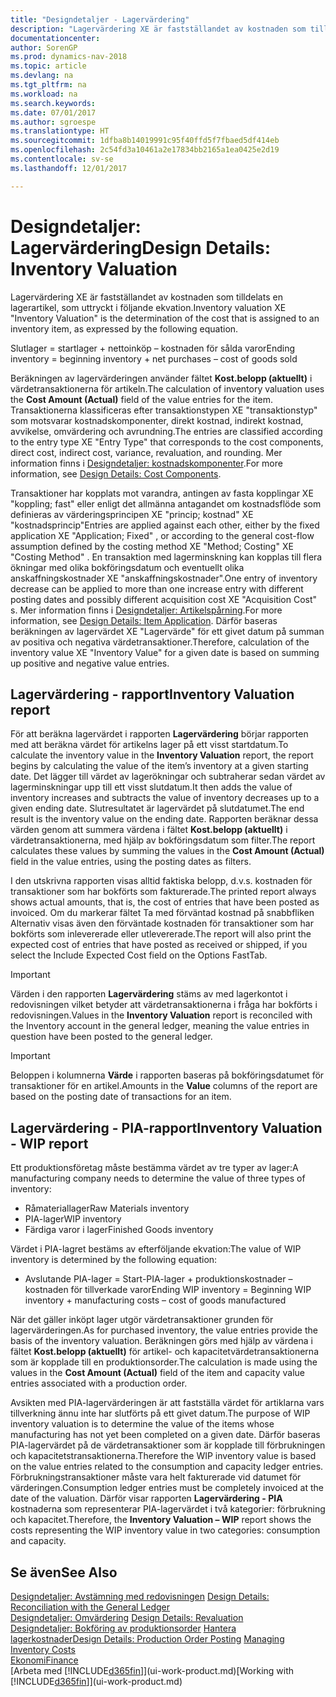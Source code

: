```yaml
---
title: "Designdetaljer - Lagervärdering"
description: "Lagervärdering XE är fastställandet av kostnaden som tilldelats en lagerartikel, som uttryckt i följande ekvation."
documentationcenter: 
author: SorenGP
ms.prod: dynamics-nav-2018
ms.topic: article
ms.devlang: na
ms.tgt_pltfrm: na
ms.workload: na
ms.search.keywords: 
ms.date: 07/01/2017
ms.author: sgroespe
ms.translationtype: HT
ms.sourcegitcommit: 1dfba8b14019991c95f40ffd5f7fbaed5df414eb
ms.openlocfilehash: 2c54fd3a10461a2e17834bb2165a1ea0425e2d19
ms.contentlocale: sv-se
ms.lasthandoff: 12/01/2017

---
```

# <a name="design-details-inventory-valuation"></a><span data-ttu-id="e49b2-103">Designdetaljer: Lagervärdering</span><span class="sxs-lookup"><span data-stu-id="e49b2-103">Design Details: Inventory Valuation</span></span>
<span data-ttu-id="e49b2-104">Lagervärdering XE är fastställandet av kostnaden som tilldelats en lagerartikel, som uttryckt i följande ekvation.</span><span class="sxs-lookup"><span data-stu-id="e49b2-104">Inventory valuation XE "Inventory Valuation"  is the determination of the cost that is assigned to an inventory item, as expressed by the following equation.</span></span>  

<span data-ttu-id="e49b2-105">Slutlager = startlager + nettoinköp – kostnaden för sålda varor</span><span class="sxs-lookup"><span data-stu-id="e49b2-105">Ending inventory = beginning inventory + net purchases – cost of goods sold</span></span>  

<span data-ttu-id="e49b2-106">Beräkningen av lagervärderingen använder fältet **Kost.belopp (aktuellt)** i värdetransaktionerna för artikeln.</span><span class="sxs-lookup"><span data-stu-id="e49b2-106">The calculation of inventory valuation uses the **Cost Amount (Actual)** field of the value entries for the item.</span></span> <span data-ttu-id="e49b2-107">Transaktionerna klassificeras efter transaktionstypen XE "transaktionstyp" som motsvarar kostnadskomponenter, direkt kostnad, indirekt kostnad, avvikelse, omvärdering och avrundning.</span><span class="sxs-lookup"><span data-stu-id="e49b2-107">The entries are classified according to the entry type XE "Entry Type"  that corresponds to the cost components, direct cost, indirect cost, variance, revaluation, and rounding.</span></span> <span data-ttu-id="e49b2-108">Mer information finns i [Designdetaljer: kostnadskomponenter](design-details-cost-components.md).</span><span class="sxs-lookup"><span data-stu-id="e49b2-108">For more information, see [Design Details: Cost Components](design-details-cost-components.md).</span></span>  

<span data-ttu-id="e49b2-109">Transaktioner har kopplats mot varandra, antingen av fasta kopplingar XE "koppling; fast" eller enligt det allmänna antagandet om kostnadsflöde som definieras av värderingsprincipen XE "princip; kostnad" XE "kostnadsprincip"</span><span class="sxs-lookup"><span data-stu-id="e49b2-109">Entries are applied against each other, either by the fixed application XE "Application; Fixed" , or according to the general cost-flow assumption defined by the costing method XE "Method; Costing"  XE "Costing Method" .</span></span> <span data-ttu-id="e49b2-110">En transaktion med lagerminskning kan kopplas till flera ökningar med olika bokföringsdatum och eventuellt olika anskaffningskostnader XE "anskaffningskostnader".</span><span class="sxs-lookup"><span data-stu-id="e49b2-110">One entry of inventory decrease can be applied to more than one increase entry with different posting dates and possibly different acquisition cost XE "Acquisition Cost" s.</span></span> <span data-ttu-id="e49b2-111">Mer information finns i [Designdetaljer: Artikelspårning](design-details-item-application.md).</span><span class="sxs-lookup"><span data-stu-id="e49b2-111">For more information, see [Design Details: Item Application](design-details-item-application.md).</span></span> <span data-ttu-id="e49b2-112">Därför baseras beräkningen av lagervärdet  XE "Lagervärde" för ett givet datum på summan av positiva och negativa värdetransaktioner.</span><span class="sxs-lookup"><span data-stu-id="e49b2-112">Therefore, calculation of the inventory value XE "Inventory Value"  for a given date is based on summing up positive and negative value entries.</span></span>  

## <a name="inventory-valuation-report"></a><span data-ttu-id="e49b2-113">Lagervärdering - rapport</span><span class="sxs-lookup"><span data-stu-id="e49b2-113">Inventory Valuation report</span></span>  
<span data-ttu-id="e49b2-114">För att beräkna lagervärdet i rapporten **Lagervärdering** börjar rapporten med att beräkna värdet för artikelns lager på ett visst startdatum.</span><span class="sxs-lookup"><span data-stu-id="e49b2-114">To calculate the inventory value in the **Inventory Valuation** report, the report begins by calculating the value of the item’s inventory at a given starting date.</span></span> <span data-ttu-id="e49b2-115">Det lägger till värdet av lagerökningar och subtraherar sedan värdet av lagerminskningar upp till ett visst slutdatum.</span><span class="sxs-lookup"><span data-stu-id="e49b2-115">It then adds the value of inventory increases and subtracts the value of inventory decreases up to a given ending date.</span></span> <span data-ttu-id="e49b2-116">Slutresultatet är lagervärdet på slutdatumet.</span><span class="sxs-lookup"><span data-stu-id="e49b2-116">The end result is the inventory value on the ending date.</span></span> <span data-ttu-id="e49b2-117">Rapporten beräknar dessa värden genom att summera värdena i fältet **Kost.belopp (aktuellt)** i värdetransaktionerna, med hjälp av bokföringsdatum som filter.</span><span class="sxs-lookup"><span data-stu-id="e49b2-117">The report calculates these values by summing the values in the **Cost Amount (Actual)** field in the value entries, using the posting dates as filters.</span></span>  

<span data-ttu-id="e49b2-118">I den utskrivna rapporten visas alltid faktiska belopp, d.v.s. kostnaden för transaktioner som har bokförts som fakturerade.</span><span class="sxs-lookup"><span data-stu-id="e49b2-118">The printed report always shows actual amounts, that is, the cost of entries that have been posted as invoiced.</span></span> <span data-ttu-id="e49b2-119">Om du markerar fältet Ta med förväntad kostnad på snabbfliken Alternativ visas även den förväntade kostnaden för transaktioner som har bokförts som inlevererade eller utlevererade.</span><span class="sxs-lookup"><span data-stu-id="e49b2-119">The report will also print the expected cost of entries that have posted as received or shipped, if you select the Include Expected Cost field on the Options FastTab.</span></span>  

> [!IMPORTANT]  
>  <span data-ttu-id="e49b2-120">Värden i den rapporten **Lagervärdering** stäms av med lagerkontot i redovisningen vilket betyder att värdetransaktionerna i fråga har bokförts i redovisningen.</span><span class="sxs-lookup"><span data-stu-id="e49b2-120">Values in the **Inventory Valuation** report is reconciled with the Inventory account in the general ledger, meaning the value entries in question have been posted to the general ledger.</span></span>  

> [!IMPORTANT]  
>  <span data-ttu-id="e49b2-121">Beloppen i kolumnerna **Värde** i rapporten baseras på bokföringsdatumet för transaktioner för en artikel.</span><span class="sxs-lookup"><span data-stu-id="e49b2-121">Amounts in the **Value** columns of the report are based on the posting date of transactions for an item.</span></span>  

## <a name="inventory-valuation---wip-report"></a><span data-ttu-id="e49b2-122">Lagervärdering - PIA-rapport</span><span class="sxs-lookup"><span data-stu-id="e49b2-122">Inventory Valuation - WIP report</span></span>  
<span data-ttu-id="e49b2-123">Ett produktionsföretag måste bestämma värdet av tre typer av lager:</span><span class="sxs-lookup"><span data-stu-id="e49b2-123">A manufacturing company needs to determine the value of three types of inventory:</span></span>  

* <span data-ttu-id="e49b2-124">Råmateriallager</span><span class="sxs-lookup"><span data-stu-id="e49b2-124">Raw Materials inventory</span></span>  
* <span data-ttu-id="e49b2-125">PIA-lager</span><span class="sxs-lookup"><span data-stu-id="e49b2-125">WIP inventory</span></span>  
* <span data-ttu-id="e49b2-126">Färdiga varor i lager</span><span class="sxs-lookup"><span data-stu-id="e49b2-126">Finished Goods inventory</span></span>  

<span data-ttu-id="e49b2-127">Värdet i PIA-lagret bestäms av efterföljande ekvation:</span><span class="sxs-lookup"><span data-stu-id="e49b2-127">The value of WIP inventory is determined by the following equation:</span></span>  

* <span data-ttu-id="e49b2-128">Avslutande PIA-lager = Start-PIA-lager + produktionskostnader – kostnaden för tillverkade varor</span><span class="sxs-lookup"><span data-stu-id="e49b2-128">Ending WIP inventory = Beginning WIP inventory + manufacturing costs – cost of goods manufactured</span></span>  

<span data-ttu-id="e49b2-129">När det gäller inköpt lager utgör värdetransaktioner grunden för lagervärderingen.</span><span class="sxs-lookup"><span data-stu-id="e49b2-129">As for purchased inventory, the value entries provide the basis of the inventory valuation.</span></span> <span data-ttu-id="e49b2-130">Beräkningen görs med hjälp av värdena i fältet **Kost.belopp (aktuellt)** för artikel- och kapacitetvärdetransaktionerna som är kopplade till en produktionsorder.</span><span class="sxs-lookup"><span data-stu-id="e49b2-130">The calculation is made using the values in the **Cost Amount (Actual)** field of the item and capacity value entries associated with a production order.</span></span>  

<span data-ttu-id="e49b2-131">Avsikten med PIA-lagervärderingen är att fastställa värdet för artiklarna vars tillverkning ännu inte har slutförts på ett givet datum.</span><span class="sxs-lookup"><span data-stu-id="e49b2-131">The purpose of WIP inventory valuation is to determine the value of the items whose manufacturing has not yet been completed on a given date.</span></span> <span data-ttu-id="e49b2-132">Därför baseras PIA-lagervärdet på de värdetransaktioner som är kopplade till förbrukningen och kapacitetstransaktionerna.</span><span class="sxs-lookup"><span data-stu-id="e49b2-132">Therefore the WIP inventory value is based on the value entries related to the consumption and capacity ledger entries.</span></span> <span data-ttu-id="e49b2-133">Förbrukningstransaktioner måste vara helt fakturerade vid datumet för värderingen.</span><span class="sxs-lookup"><span data-stu-id="e49b2-133">Consumption ledger entries must be completely invoiced at the date of the valuation.</span></span> <span data-ttu-id="e49b2-134">Därför visar rapporten **Lagervärdering - PIA** kostnaderna som representerar PIA-lagervärdet i två kategorier: förbrukning och kapacitet.</span><span class="sxs-lookup"><span data-stu-id="e49b2-134">Therefore, the **Inventory Valuation – WIP** report shows the costs representing the WIP inventory value in two categories: consumption and capacity.</span></span>  

## <a name="see-also"></a><span data-ttu-id="e49b2-135">Se även</span><span class="sxs-lookup"><span data-stu-id="e49b2-135">See Also</span></span>  
<span data-ttu-id="e49b2-136">[Designdetaljer: Avstämning med redovisningen](design-details-reconciliation-with-the-general-ledger.md) </span><span class="sxs-lookup"><span data-stu-id="e49b2-136">[Design Details: Reconciliation with the General Ledger](design-details-reconciliation-with-the-general-ledger.md) </span></span>  
<span data-ttu-id="e49b2-137">[Designdetaljer: Omvärdering](design-details-revaluation.md) </span><span class="sxs-lookup"><span data-stu-id="e49b2-137">[Design Details: Revaluation](design-details-revaluation.md) </span></span>  
<span data-ttu-id="e49b2-138">[Designdetaljer: Bokföring av produktionsorder](design-details-production-order-posting.md)
[Hantera lagerkostnader](finance-manage-inventory-costs.md)</span><span class="sxs-lookup"><span data-stu-id="e49b2-138">[Design Details: Production Order Posting](design-details-production-order-posting.md)
[Managing Inventory Costs](finance-manage-inventory-costs.md)</span></span>  
[<span data-ttu-id="e49b2-139">Ekonomi</span><span class="sxs-lookup"><span data-stu-id="e49b2-139">Finance</span></span>](finance.md)  
<span data-ttu-id="e49b2-140">[Arbeta med [!INCLUDE[d365fin](includes/d365fin_md.md)]](ui-work-product.md)</span><span class="sxs-lookup"><span data-stu-id="e49b2-140">[Working with [!INCLUDE[d365fin](includes/d365fin_md.md)]](ui-work-product.md)</span></span>

